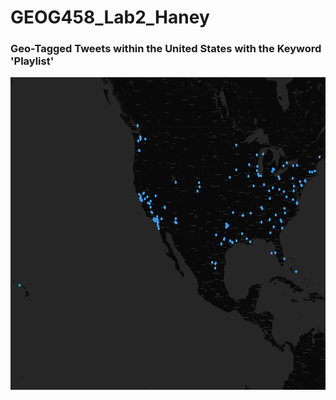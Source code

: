 # GEOG458_Lab2_Haney


### Geo-Tagged Tweets within the United States with the Keyword 'Playlist'

<img src="img/tweets_map.png" width="800" height="500">
